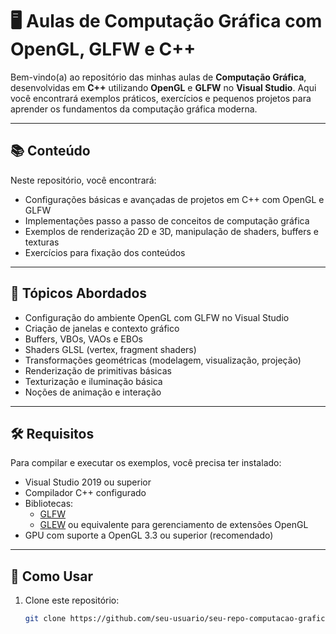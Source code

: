 # 🖥️ Aulas de Computação Gráfica com OpenGL, GLFW e C++

Bem-vindo(a) ao repositório das minhas aulas de **Computação Gráfica**, desenvolvidas em **C++** utilizando **OpenGL** e **GLFW** no **Visual Studio**. Aqui você encontrará exemplos práticos, exercícios e pequenos projetos para aprender os fundamentos da computação gráfica moderna.

---

## 📚 Conteúdo

Neste repositório, você encontrará:

- Configurações básicas e avançadas de projetos em C++ com OpenGL e GLFW
- Implementações passo a passo de conceitos de computação gráfica
- Exemplos de renderização 2D e 3D, manipulação de shaders, buffers e texturas
- Exercícios para fixação dos conteúdos

---

## 🧠 Tópicos Abordados

- Configuração do ambiente OpenGL com GLFW no Visual Studio
- Criação de janelas e contexto gráfico
- Buffers, VBOs, VAOs e EBOs
- Shaders GLSL (vertex, fragment shaders)
- Transformações geométricas (modelagem, visualização, projeção)
- Renderização de primitivas básicas
- Texturização e iluminação básica
- Noções de animação e interação

---

## 🛠️ Requisitos

Para compilar e executar os exemplos, você precisa ter instalado:

- Visual Studio 2019 ou superior
- Compilador C++ configurado
- Bibliotecas:
  - [GLFW](https://www.glfw.org/)
  - [GLEW](http://glew.sourceforge.net/) ou equivalente para gerenciamento de extensões OpenGL
- GPU com suporte a OpenGL 3.3 ou superior (recomendado)

---

## 🚀 Como Usar

1. Clone este repositório:

   ```bash
   git clone https://github.com/seu-usuario/seu-repo-computacao-grafica.git
